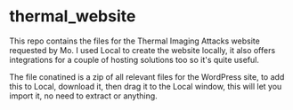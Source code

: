 # thermal_website
This repo contains the files for the Thermal Imaging Attacks website requested by Mo. I used Local to create the website locally, it also offers integrations for a couple of hosting solutions too so it's quite useful.

The file conatined is a zip of all relevant files for the WordPress site, to add this to Local, download it, then drag it to the Local window, this will let you import it, no need to extract or anything.
